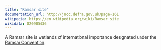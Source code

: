 ```yaml
---
title: "Ramsar site"
documentation_url: http://jncc.defra.gov.uk/page-161
wikipedia: https://en.wikipedia.org/wiki/Ramsar_site
wikidata: Q20905436
---
```


A Ramsar site is wetlands of international importance designated under the [Ramsar Convention](https://en.wikipedia.org/wiki/Ramsar_Convention).
